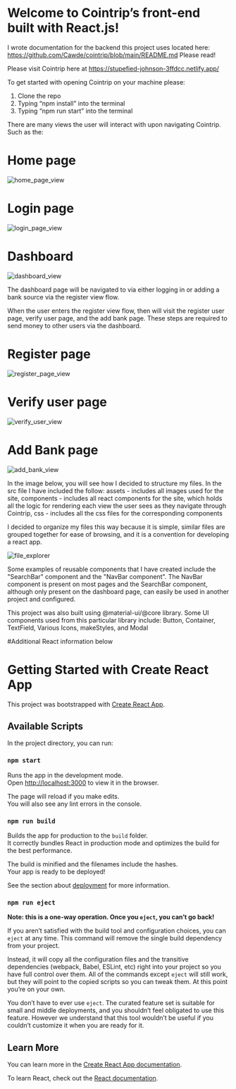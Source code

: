 # Welcome to Cointrip’s front-end built with React.js!
I wrote documentation for the backend this project uses located here: https://github.com/Cawde/cointrip/blob/main/README.md
Please read!

Please visit Cointrip here at https://stupefied-johnson-3ffdcc.netlify.app/

To get started with opening Cointrip on your machine please:
1. Clone the repo
2. Typing “npm install” into the terminal
3. Typing “npm run start” into the terminal




There are many views the user will interact with upon navigating Cointrip. Such as the:

# Home page 
![home_page_view](https://user-images.githubusercontent.com/62577188/148220495-3e1c36fb-3bf6-4e16-8fdc-6ef3cd552152.png)

# Login page
![login_page_view](https://user-images.githubusercontent.com/62577188/148220753-0f167c77-6351-4647-a520-3acaf19caa68.png)

# Dashboard
![dashboard_view](https://user-images.githubusercontent.com/62577188/148220840-b18a2212-9b7a-4348-8c67-997b9959792d.png)

The dashboard page will be navigated to via either logging in or adding a bank source via the register view flow.



When the user enters the register view flow, then will visit the register user page, verify user page, and the add bank page. These steps are required to send money to other users via the dashboard.

# Register page
![register_page_view](https://user-images.githubusercontent.com/62577188/148220795-740c75b5-7a70-4688-9c24-33b3c0594370.png)


# Verify user page
![verify_user_view](https://user-images.githubusercontent.com/62577188/148221177-67bf07e9-6c9c-46af-b3f3-a05813c536da.png)

# Add Bank page
![add_bank_view](https://user-images.githubusercontent.com/62577188/148221221-766fc952-cf1c-4338-9126-5f8dee9b879e.png)

In the image below, you will see how I decided to structure my files. In the src file I have included the follow:
assets - includes all images used for the site,
components - includes all react components for the site, which holds all the logic for rendering each view the user sees as they navigate through Cointrip,
css - includes all the css files for the corresponding components

I decided to organize my files this way because it is simple, similar files are grouped together for ease of browsing, and it is a convention for developing a react app.

![file_explorer](https://user-images.githubusercontent.com/62577188/148221336-97636984-1ab5-43e8-bf70-dfaa84bbffb9.png)

Some examples of reusable components that I have created include the "SearchBar" component and the "NavBar component".
The NavBar component is present on most pages and the SearchBar component, although only present on the dashboard page, can easily be used in another project and configured.

This project was also built using @material-ui/@core library.
Some UI components used from this particular library include: Button, Container, TextField, Various Icons, makeStyles, and Modal

#Additional React information below

# Getting Started with Create React App

This project was bootstrapped with [Create React App](https://github.com/facebook/create-react-app).

## Available Scripts

In the project directory, you can run:

### `npm start`

Runs the app in the development mode.\
Open [http://localhost:3000](http://localhost:3000) to view it in the browser.

The page will reload if you make edits.\
You will also see any lint errors in the console.

### `npm run build`

Builds the app for production to the `build` folder.\
It correctly bundles React in production mode and optimizes the build for the best performance.

The build is minified and the filenames include the hashes.\
Your app is ready to be deployed!

See the section about [deployment](https://facebook.github.io/create-react-app/docs/deployment) for more information.

### `npm run eject`

**Note: this is a one-way operation. Once you `eject`, you can’t go back!**

If you aren’t satisfied with the build tool and configuration choices, you can `eject` at any time. This command will remove the single build dependency from your project.

Instead, it will copy all the configuration files and the transitive dependencies (webpack, Babel, ESLint, etc) right into your project so you have full control over them. All of the commands except `eject` will still work, but they will point to the copied scripts so you can tweak them. At this point you’re on your own.

You don’t have to ever use `eject`. The curated feature set is suitable for small and middle deployments, and you shouldn’t feel obligated to use this feature. However we understand that this tool wouldn’t be useful if you couldn’t customize it when you are ready for it.

## Learn More

You can learn more in the [Create React App documentation](https://facebook.github.io/create-react-app/docs/getting-started).

To learn React, check out the [React documentation](https://reactjs.org/).

